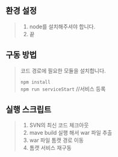 ## 환경 설정
>  1. node를 설치해주셔야 합니다.
>  2. 끝

## 구동 방법
> 코드 경로에 필요한 모듈을 설치합니다.   
> 
> ```npm install```   
> ```npm run serviceStart``` //서비스 등록   

## 실행 스크립트
> 1. SVN의 최신 코드 체크아웃
> 2. mave build 실행 해서 war 파일 추출
> 3. war 파일 톰캣 경로 이동
> 4. 톰캣 서비스 재구동
>
